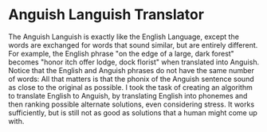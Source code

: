 # Anguish Languish Translator

The Anguish Languish is exactly like the English Language, except the words are exchanged for words that sound similar, but are entirely different. For example, the English phrase "on the edge of a large, dark forest" becomes "honor itch offer lodge, dock florist" when translated into Anguish. Notice that the English and Anguish phrases do not have the same number of words: All that matters is that the phonix of the Anguish sentence sound as close to the original as possible. I took the task of creating an algorithm to translate English to Anguish, by translating English into phonemes and then ranking possible alternate solutions, even considering stress. It works sufficiently, but is still not as good as solutions that a human might come up with.
